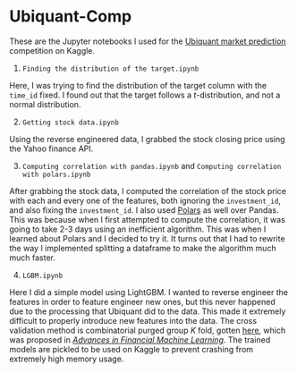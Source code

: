 # Ubiquant-Comp

These are the Jupyter notebooks I used for the [Ubiquant market prediction](https://www.kaggle.com/competitions/ubiquant-market-prediction/) competition on Kaggle.

1. `Finding the distribution of the target.ipynb`

Here, I was trying to find the distribution of the target column with the `time_id` fixed. I found out that the target follows a $t$-distribution, and not a normal distribution.

2. `Getting stock data.ipynb`

Using the reverse engineered data, I grabbed the stock closing price using the Yahoo finance API.

3. `Computing correlation with pandas.ipynb` and `Computing correlation with polars.ipynb`

After grabbing the stock data, I computed the correlation of the stock price with each and every one of the features, both ignoring the `investment_id`, and also fixing the `investment_id`. I also used [Polars](https://www.pola.rs/) as well over Pandas. This was because when I first attempted to compute the correlation, it was going to take 2-3 days using an inefficient algorithm. This was when I learned about Polars and I decided to try it. It turns out that I had to rewrite the way I implemented splitting a dataframe to make the algorithm much much faster. 

4. `LGBM.ipynb`

Here I did a simple model using LightGBM. I wanted to reverse engineer the features in order to feature engineer new ones, but this never happened due to the processing that Ubiquant did to the data. This made it extremely difficult to properly introduce new features into the data. The cross validation method is combinatorial purged group $K$ fold, gotten [here](https://www.kaggle.com/code/gogo827jz/combinatorial-purged-group-k-fold/notebook), which was proposed in [*Advances in Financial Machine Learning*](https://www.amazon.com/Advances-Financial-Machine-Learning-Marcos/dp/1119482089). The trained models are pickled to be used on Kaggle to prevent crashing from extremely high memory usage.
